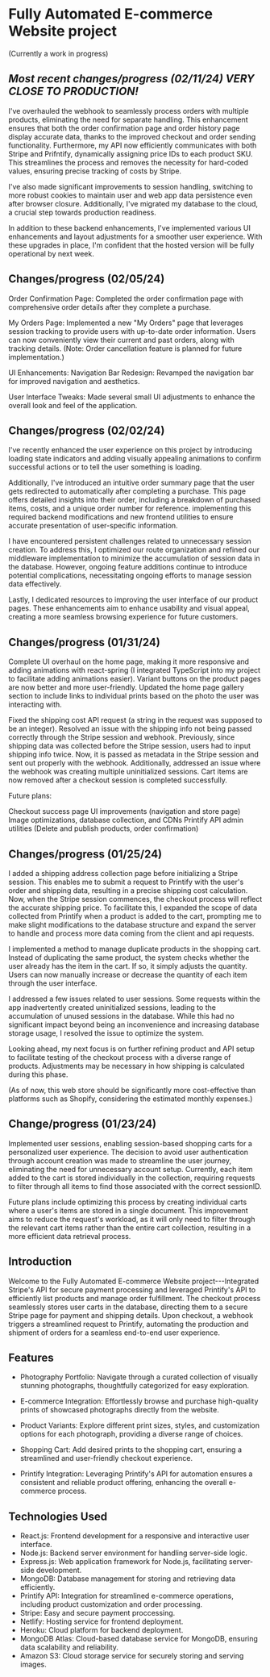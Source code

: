 Fully Automated E-commerce Website project
============================================

(Currently a work in progress)

**_Most recent changes/progress (02/11/24) VERY CLOSE TO PRODUCTION!_**
--------
I've overhauled the webhook to seamlessly process orders with multiple products, eliminating the need for separate handling. This enhancement ensures that both the order confirmation page and order history page display accurate data, thanks to the improved checkout and order sending functionality. Furthermore, my API now efficiently communicates with both Stripe and Prifntify, dynamically assigning price IDs to each product SKU. This streamlines the process and removes the necessity for hard-coded values, ensuring precise tracking of costs by Stripe.

I've also made significant improvements to session handling, switching to more robust cookies to maintain user and web app data persistence even after browser closure. Additionally, I've migrated my database to the cloud, a crucial step towards production readiness.

In addition to these backend enhancements, I've implemented various UI enhancements and layout adjustments for a smoother user experience. With these upgrades in place, I'm confident that the hosted version will be fully operational by next week.

Changes/progress (02/05/24)
--------
Order Confirmation Page: Completed the order confirmation page with comprehensive order details after they complete a purchase.

My Orders Page: Implemented a new "My Orders" page that leverages session tracking to provide users with up-to-date order information. Users can now conveniently view their current and past orders, along with tracking details. (Note: Order cancellation feature is planned for future implementation.)

UI Enhancements:
Navigation Bar Redesign: Revamped the navigation bar for improved navigation and aesthetics.

User Interface Tweaks: Made several small UI adjustments to enhance the overall look and feel of the application.

Changes/progress (02/02/24)
--------
I've recently enhanced the user experience on this project by introducing loading state indicators and adding visually appealing animations to confirm successful actions or to tell the user something is loading.

Additionally, I've introduced an intuitive order summary page that the user gets redirected to automatically after completing a purchase. This page offers detailed insights into their order, including a breakdown of purchased items, costs, and a unique order number for reference. implementing this required backend modifications and new frontend utilities to ensure accurate presentation of user-specific information.

I have encountered persistent challenges related to unnecessary session creation. To address this, I optimized our route organization and refined our middleware implementation to minimize the accumulation of session data in the database. However, ongoing feature additions continue to introduce potential complications, necessitating ongoing efforts to manage session data effectively.

Lastly, I dedicated resources to improving the user interface of our product pages. These enhancements aim to enhance usability and visual appeal, creating a more seamless browsing experience for future customers.

Changes/progress (01/31/24)
--------
Complete UI overhaul on the home page, making it more responsive and adding animations with react-spring (I integrated TypeScript into my project to facilitate adding animations easier). Variant buttons on the product pages are now better and more user-friendly. Updated the home page gallery section to include links to individual prints based on the photo the user was interacting with.

Fixed the shipping cost API request (a string in the request was supposed to be an integer). Resolved an issue with the shipping info not being passed correctly through the Stripe session and webhook. Previously, since shipping data was collected before the Stripe session, users had to input shipping info twice. Now, it is passed as metadata in the Stripe session and sent out properly with the webhook. Additionally, addressed an issue where the webhook was creating multiple uninitialized sessions. Cart items are now removed after a checkout session is completed successfully.

Future plans:

Checkout success page
UI improvements (navigation and store page)
Image optimizations, database collection, and CDNs
Printify API admin utilities (Delete and publish products, order confirmation)



Changes/progress (01/25/24)
--------
I added a shipping address collection page before initializing a Stripe session. This enables me to submit a request to Printify with the user's order and shipping data, resulting in a precise shipping cost calculation. Now, when the Stripe session commences, the checkout process will reflect the accurate shipping price. To facilitate this, I expanded the scope of data collected from Printify when a product is added to the cart, prompting me to make slight modifications to the database structure and expand the server to handle and process more data coming from the client and api requests. 

I implemented a method to manage duplicate products in the shopping cart. Instead of duplicating the same product, the system checks whether the user already has the item in the cart. If so, it simply adjusts the quantity. Users can now manually increase or decrease the quantity of each item through the user interface.

I addressed a few issues related to user sessions. Some requests within the app inadvertently created uninitialized sessions, leading to the accumulation of unused sessions in the database. While this had no significant impact beyond being an inconvenience and increasing database storage usage, I resolved the issue to optimize the system.

Looking ahead, my next focus is on further refining product and API setup to facilitate testing of the checkout process with a diverse range of products. Adjustments may be necessary in how shipping is calculated during this phase.

(As of now, this web store should be significantly more cost-effective than platforms such as Shopify, considering the estimated monthly expenses.)


Change/progress (01/23/24)
--------
Implemented user sessions, enabling session-based shopping carts for a personalized user experience. The decision to avoid user authentication through account creation was made to streamline the user journey, eliminating the need for unnecessary account setup. Currently, each item added to the cart is stored individually in the collection, requiring requests to filter through all items to find those associated with the correct sessionID.

Future plans include optimizing this process by creating individual carts where a user's items are stored in a single document. This improvement aims to reduce the request's workload, as it will only need to filter through the relevant cart items rather than the entire cart collection, resulting in a more efficient data retrieval process.

Introduction
------------

Welcome to the Fully Automated E-commerce Website project---Integrated Stripe's API for secure payment processing and leveraged Printify's API to efficiently list products and manage order fulfillment. The checkout process seamlessly stores user carts in the database, directing them to a secure Stripe page for payment and shipping details. Upon checkout, a webhook triggers a streamlined request to Printify, automating the production and shipment of orders for a seamless end-to-end user experience.


Features
--------

-   Photography Portfolio: Navigate through a curated collection of visually stunning photographs, thoughtfully categorized for easy exploration.

-   E-commerce Integration: Effortlessly browse and purchase high-quality prints of showcased photographs directly from the website.

-   Product Variants: Explore different print sizes, styles, and customization options for each photograph, providing a diverse range of choices.

-   Shopping Cart: Add desired prints to the shopping cart, ensuring a streamlined and user-friendly checkout experience.

-   Printify Integration: Leveraging Printify's API for automation ensures a consistent and reliable product offering, enhancing the overall e-commerce process.

Technologies Used
-----------------

-   React.js: Frontend development for a responsive and interactive user interface.
-   Node.js: Backend server environment for handling server-side logic.
-   Express.js: Web application framework for Node.js, facilitating server-side development.
-   MongoDB: Database management for storing and retrieving data efficiently.
-   Printify API: Integration for streamlined e-commerce operations, including product customization and order processing.
-   Stripe: Easy and secure payment proccessing.
-   Netlify: Hosting service for frontend deployment.
-   Heroku: Cloud platform for backend deployment.
-   MongoDB Atlas: Cloud-based database service for MongoDB, ensuring data scalability and reliability.
-   Amazon S3: Cloud storage service for securely storing and serving images.